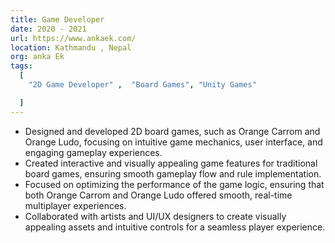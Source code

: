 ```yaml
---
title: Game Developer
date: 2020 - 2021
url: https://www.ankaek.com/
location: Kathmandu , Nepal
org: anka Ek 
tags:
  [
    "2D Game Developer" ,  "Board Games", "Unity Games" 

  ]
---
```

- Designed and developed 2D board games, such as Orange Carrom and Orange Ludo, focusing on intuitive game mechanics, user interface, and engaging gameplay experiences.
- Created interactive and visually appealing game features for traditional board games, ensuring smooth gameplay flow and rule implementation.
- Focused on optimizing the performance of the game logic, ensuring that both Orange Carrom and Orange Ludo offered smooth, real-time multiplayer experiences.
- Collaborated with artists and UI/UX designers to create visually appealing assets and intuitive controls for a seamless player experience.